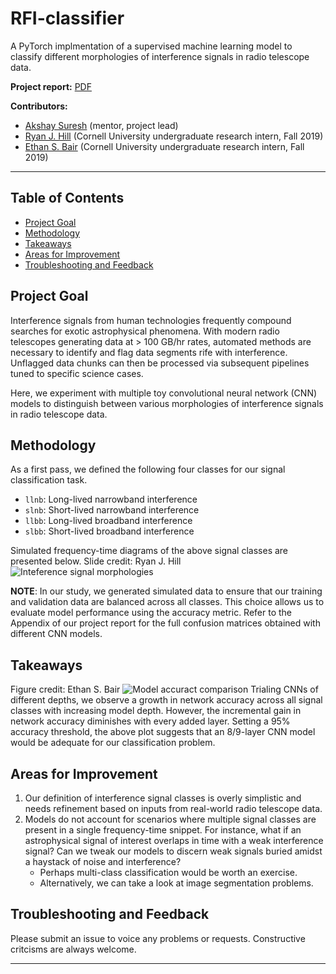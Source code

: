 # RFI-classifier

A PyTorch implmentation of a supervised machine learning model to classify different morphologies of interference signals in radio telescope data.

**Project report:** [PDF](https://github.com/akshaysuresh1/RFI-classifier/blob/master/RFI_classifier.pdf)

**Contributors:**
* [Akshay Suresh](https://www.linkedin.com/in/akshaysureshas1) (mentor, project lead)
* [Ryan J. Hill](https://www.linkedin.com/in/ryan-james-hill) (Cornell University undergraduate research intern, Fall 2019)
* [Ethan S. Bair](https://blogs.bu.edu/esb265) (Cornell University undergraduate research intern, Fall 2019)

---

## Table of Contents
- [Project Goal](#project)
- [Methodology](#methods)
- [Takeaways](#results)
- [Areas for Improvement](#futurework)
- [Troubleshooting and Feedback](#troubleshooting)

## Project Goal <a name="project"></a>
Interference signals from human technologies frequently compound searches for exotic astrophysical phenomena. With modern radio telescopes generating data at > 100 GB/hr rates, automated methods are necessary to identify and flag data segments rife with interference. Unflagged data chunks can then be processed via subsequent pipelines tuned to specific science cases. <br>

Here, we experiment with multiple toy convolutional neural network (CNN) models to distinguish between various morphologies of interference signals in radio telescope data. 

## Methodology <a name="methods"></a>
As a first pass, we defined the following four classes for our signal classification task.
* `llnb`: Long-lived narrowband interference
* `slnb`: Short-lived narrowband interference
* `llbb`: Long-lived broadband interference
* `slbb`: Short-lived broadband interference

Simulated frequency-time diagrams of the above signal classes are presented below. Slide credit: Ryan J. Hill
![Inteference signal morphologies](https://github.com/akshaysuresh1/RFI-classifier/blob/master/img/signal_classes.png?raw=True)

**NOTE**: In our study, we generated simulated data to ensure that our training and validation data are balanced across all classes. This choice allows us to evaluate model performance using the accuracy metric. Refer to the Appendix of our project report for the full confusion matrices obtained with different CNN models.

## Takeaways <a name="results"></a>
Figure credit: Ethan S. Bair
![Model accuract comparison](https://github.com/akshaysuresh1/RFI-classifier/blob/master/img/accuracy_6to10.png?raw=True)
Trialing CNNs of different depths, we observe a growth in network accuracy across all signal classes with increasing model depth. However, the incremental gain in network accuracy diminishes with every added layer. Setting a 95% accuracy threshold, the above plot suggests that an 8/9-layer CNN model would be adequate for our classification problem.

## Areas for Improvement <a name="futurework"></a>
1. Our definition of interference signal classes is overly simplistic and needs refinement based on inputs from real-world radio telescope data.
2. Models do not account for scenarios where multiple signal classes are present in a single frequency-time snippet. For instance, what if an astrophysical signal of interest overlaps in time with a weak interference signal? Can we tweak our models to discern weak signals buried amidst a haystack of noise and interference?
   * Perhaps multi-class classification would be worth an exercise.
   * Alternatively, we can take a look at image segmentation problems.

## Troubleshooting and Feedback <a name="troubleshooting"></a>
Please submit an issue to voice any problems or requests. Constructive critcisms are always welcome. 

---
